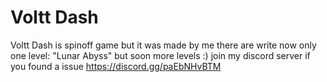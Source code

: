 # Voltt Dash

Voltt Dash is spinoff game but it was made by me there are write now only one level: "Lunar Abyss" but soon more levels :)
join my discord server if you found a issue https://discord.gg/paEbNHvBTM
